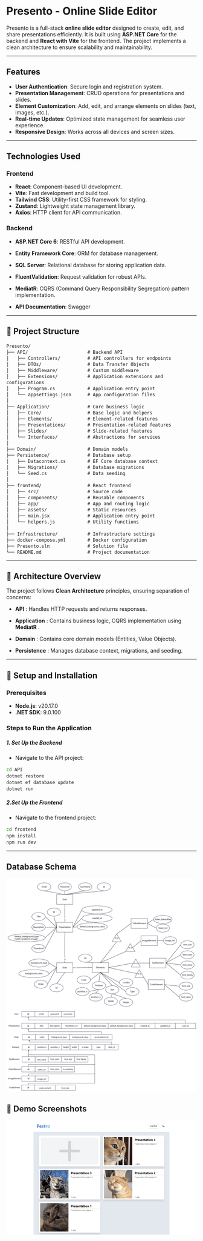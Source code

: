 # Presento - Online Slide Editor

Presento is a full-stack **online slide editor** designed to create, edit, and share presentations efficiently. It is built using **ASP.NET Core** for the backend and **React with Vite** for the frontend. The project implements a clean architecture to ensure scalability and maintainability.

---

##  Features

- **User Authentication**: Secure login and registration system.
- **Presentation Management**: CRUD operations for presentations and slides.
- **Element Customization**: Add, edit, and arrange elements on slides (text, images, etc.).
- **Real-time Updates**: Optimized state management for seamless user experience.
- **Responsive Design**: Works across all devices and screen sizes.

---

##  Technologies Used

### **Frontend**
- **React**: Component-based UI development.
- **Vite**: Fast development and build tool.
- **Tailwind CSS**: Utility-first CSS framework for styling.
- **Zustand**: Lightweight state management library.
- **Axios**: HTTP client for API communication.

### **Backend**
- **ASP.NET Core 6**: RESTful API development.
- **Entity Framework Core**: ORM for database management.
- **SQL Server**: Relational database for storing application data.
- **FluentValidation**: Request validation for robust APIs.
- **MediatR**: CQRS (Command Query Responsibility Segregation) pattern implementation.

- **API Documentation**: Swagger

---

## 📂 Project Structure

```plaintext
Presento/
├── API/                      # Backend API
│   ├── Controllers/          # API controllers for endpoints
│   ├── DTOs/                 # Data Transfer Objects
│   ├── Middleware/           # Custom middleware
│   ├── Extensions/           # Application extensions and configurations
│   ├── Program.cs            # Application entry point
│   └── appsettings.json      # App configuration files
│
├── Application/              # Core business logic
│   ├── Core/                 # Base logic and helpers
│   ├── Elements/             # Element-related features
│   ├── Presentations/        # Presentation-related features
│   ├── Slides/               # Slide-related features
│   └── Interfaces/           # Abstractions for services
│
├── Domain/                   # Domain models
├── Persistence/              # Database setup
│   ├── Datacontext.cs        # EF Core database context
│   ├── Migrations/           # Database migrations
│   └── Seed.cs               # Data seeding
│
├── frontend/                 # React frontend
│   ├── src/                  # Source code
│   ├── components/           # Reusable components
│   ├── app/                  # App and routing logic
│   ├── assets/               # Static resources
│   ├── main.jsx              # Application entry point
│   └── helpers.js            # Utility functions
│
├── Infrastructure/           # Infrastructure settings
├── docker-compose.yml        # Docker configuration
├── Presento.sln              # Solution file
└── README.md                 # Project documentation
```


---


## 🧩 Architecture Overview 
The project follows **Clean Architecture**  principles, ensuring separation of concerns: 
- **API** : Handles HTTP requests and returns responses.
 
- **Application** : Contains business logic, CQRS implementation using **MediatR** .
 
- **Domain** : Contains core domain models (Entities, Value Objects).
 
- **Persistence** : Manages database context, migrations, and seeding.


---


## 🚀 Setup and Installation 
### Prerequisites
- **Node.js**: v20.17.0
- **.NET SDK**: 9.0.100

### Steps to Run the Application
##### 1. Set Up the Backend
  - Navigate to the API project:

```bash
cd API
dotnet restore
dotnet ef database update
dotnet run
```
 
##### 2.Set Up the Frontend
  - Navigate to the frontend project:

```bash
cd frontend
npm install
npm run dev
```
---


## Database Schema
![alt text](assets/ErModel.png)
![alt text](assets/RelationModel.png)

## 📸 Demo Screenshots 

![alt text](assets/demonstration.gif)

